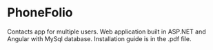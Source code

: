 ﻿# PhoneFolio
Contacts app for multiple users. Web application built in ASP.NET and Angular with MySql database. Installation guide is in the .pdf file.
